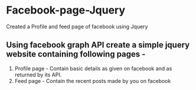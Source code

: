 # Facebook-page-Jquery
Created a Profile and feed page of facebook using Jquery
## Using facebook graph API create a simple jquery website containing following pages -
 1. Profile page - Contain basic details as given on facebook and as
returned by its API.
 1. Feed page - Contain the recent posts made by you on facebook
